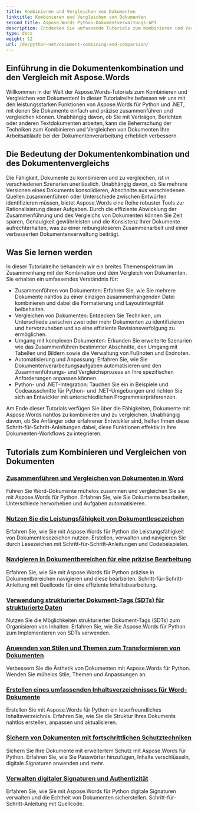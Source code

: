 ```yaml
---
title: Kombinieren und Vergleichen von Dokumenten
linktitle: Kombinieren und Vergleichen von Dokumenten
second_title: Aspose.Words Python-Dokumentverwaltungs-API
description: Entdecken Sie umfassende Tutorials zum Kombinieren und Vergleichen von Dokumenten mit Aspose.Words für Python und .NET. Erfahren Sie, wie Sie Dokumente nahtlos zusammenführen und vergleichen und so Ihre Dokumentenverarbeitungsabläufe verbessern.
type: docs
weight: 12
url: /de/python-net/document-combining-and-comparison/
---
```

## Einführung in die Dokumentenkombination und den Vergleich mit Aspose.Words

Willkommen in der Welt der Aspose.Words-Tutorials zum Kombinieren und Vergleichen von Dokumenten! In dieser Tutorialreihe befassen wir uns mit den leistungsstarken Funktionen von Aspose.Words für Python und .NET, mit denen Sie Dokumente einfach und präzise zusammenführen und vergleichen können. Unabhängig davon, ob Sie mit Verträgen, Berichten oder anderen Textdokumenten arbeiten, kann die Beherrschung der Techniken zum Kombinieren und Vergleichen von Dokumenten Ihre Arbeitsabläufe bei der Dokumentenverarbeitung erheblich verbessern.

## Die Bedeutung der Dokumentenkombination und des Dokumentenvergleichs

Die Fähigkeit, Dokumente zu kombinieren und zu vergleichen, ist in verschiedenen Szenarien unerlässlich. Unabhängig davon, ob Sie mehrere Versionen eines Dokuments konsolidieren, Abschnitte aus verschiedenen Quellen zusammenführen oder Unterschiede zwischen Entwürfen identifizieren müssen, bietet Aspose.Words eine Reihe robuster Tools zur Rationalisierung dieser Aufgaben. Durch die effiziente Abwicklung der Zusammenführung und des Vergleichs von Dokumenten können Sie Zeit sparen, Genauigkeit gewährleisten und die Konsistenz Ihrer Dokumente aufrechterhalten, was zu einer reibungsloseren Zusammenarbeit und einer verbesserten Dokumentenverwaltung beiträgt.

## Was Sie lernen werden

In dieser Tutorialreihe behandeln wir ein breites Themenspektrum im Zusammenhang mit der Kombination und dem Vergleich von Dokumenten. Sie erhalten ein umfassendes Verständnis für:

- Zusammenführen von Dokumenten: Erfahren Sie, wie Sie mehrere Dokumente nahtlos zu einer einzigen zusammenhängenden Datei kombinieren und dabei die Formatierung und Layoutintegrität beibehalten.
- Vergleichen von Dokumenten: Entdecken Sie Techniken, um Unterschiede zwischen zwei oder mehr Dokumenten zu identifizieren und hervorzuheben und so eine effiziente Revisionsverfolgung zu ermöglichen.
- Umgang mit komplexen Dokumenten: Erkunden Sie erweiterte Szenarien wie das Zusammenführen bestimmter Abschnitte, den Umgang mit Tabellen und Bildern sowie die Verwaltung von Fußnoten und Endnoten.
- Automatisierung und Anpassung: Erfahren Sie, wie Sie Dokumentenverarbeitungsaufgaben automatisieren und den Zusammenführungs- und Vergleichsprozess an Ihre spezifischen Anforderungen anpassen können.
- Python- und .NET-Integration: Tauchen Sie ein in Beispiele und Codeausschnitte für Python- und .NET-Umgebungen und richten Sie sich an Entwickler mit unterschiedlichen Programmierpräferenzen.

Am Ende dieser Tutorials verfügen Sie über die Fähigkeiten, Dokumente mit Aspose.Words nahtlos zu kombinieren und zu vergleichen. Unabhängig davon, ob Sie Anfänger oder erfahrener Entwickler sind, helfen Ihnen diese Schritt-für-Schritt-Anleitungen dabei, diese Funktionen effektiv in Ihre Dokumenten-Workflows zu integrieren.

## Tutorials zum Kombinieren und Vergleichen von Dokumenten
### [Zusammenführen und Vergleichen von Dokumenten in Word](./merge-compare-documents/)
Führen Sie Word-Dokumente mühelos zusammen und vergleichen Sie sie mit Aspose.Words für Python. Erfahren Sie, wie Sie Dokumente bearbeiten, Unterschiede hervorheben und Aufgaben automatisieren.
### [Nutzen Sie die Leistungsfähigkeit von Dokumentlesezeichen](./document-bookmarks/)
Erfahren Sie, wie Sie mit Aspose.Words für Python die Leistungsfähigkeit von Dokumentlesezeichen nutzen. Erstellen, verwalten und navigieren Sie durch Lesezeichen mit Schritt-für-Schritt-Anleitungen und Codebeispielen.
### [Navigieren in Dokumentbereichen für eine präzise Bearbeitung](./document-ranges/)
Erfahren Sie, wie Sie mit Aspose.Words für Python präzise in Dokumentbereichen navigieren und diese bearbeiten. Schritt-für-Schritt-Anleitung mit Quellcode für eine effiziente Inhaltsbearbeitung.
### [Verwendung strukturierter Dokument-Tags (SDTs) für strukturierte Daten](./document-sdts/)
Nutzen Sie die Möglichkeiten strukturierter Dokument-Tags (SDTs) zum Organisieren von Inhalten. Erfahren Sie, wie Sie Aspose.Words für Python zum Implementieren von SDTs verwenden.
### [Anwenden von Stilen und Themen zum Transformieren von Dokumenten](./apply-styles-themes-documents/)
Verbessern Sie die Ästhetik von Dokumenten mit Aspose.Words für Python. Wenden Sie mühelos Stile, Themen und Anpassungen an.
### [Erstellen eines umfassenden Inhaltsverzeichnisses für Word-Dokumente](./generate-table-contents/)
Erstellen Sie mit Aspose.Words für Python ein leserfreundliches Inhaltsverzeichnis. Erfahren Sie, wie Sie die Struktur Ihres Dokuments nahtlos erstellen, anpassen und aktualisieren.
### [Sichern von Dokumenten mit fortschrittlichen Schutztechniken](./secure-documents-protection/)
Sichern Sie Ihre Dokumente mit erweitertem Schutz mit Aspose.Words für Python. Erfahren Sie, wie Sie Passwörter hinzufügen, Inhalte verschlüsseln, digitale Signaturen anwenden und mehr.
### [Verwalten digitaler Signaturen und Authentizität](./manage-digital-signatures/)
Erfahren Sie, wie Sie mit Aspose.Words für Python digitale Signaturen verwalten und die Echtheit von Dokumenten sicherstellen. Schritt-für-Schritt-Anleitung mit Quellcode.